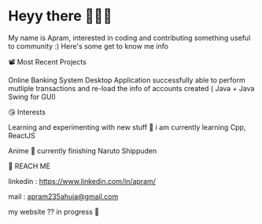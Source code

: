 # Heyy there 👋👋👋

My name is Apram, interested in coding and contributing something useful to community :) Here's some get to know me info 

 📽  Most Recent Projects

Online Banking System Desktop Application successfully able to perform mutliple transactions and re-load the info of accounts created 
( Java + Java Swing for GUI)


😘 Interests

Learning and experimenting with new stuff 🧪 i am currently learning Cpp, ReactJS


Anime 🍃 currently finishing Naruto Shippuden 


💬 REACH ME

linkedin : https://www.linkedin.com/in/apram/ 

mail : apram235ahuja@gmail.com

my website ?? in progress 🚧




